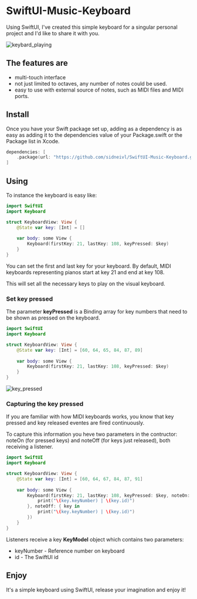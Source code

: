 # SwiftUI-Music-Keyboard

Using SwiftUI, I've created this simple keyboard for a singular personal project and I'd like to share it with you.

![keybard_playing](https://github.com/sidneivl/SwiftUI-Music-Keyboard/assets/5385276/0273638f-d3eb-414a-849d-33256affebb2)

## The features are

- multi-touch interface
- not just limited to octaves, any number of notes could be used.
- easy to use with external source of notes, such as MIDI files and MIDI ports.

## Install

Once you have your Swift package set up, adding as a dependency is as easy as adding it to the dependencies value of your Package.swift or the Package list in Xcode.

```swift
dependencies: [
    .package(url: "https://github.com/sidneivl/SwiftUI-Music-Keyboard.git", .upToNextMajor(from: "1.0.0"))
]
```


## Using

To instance the keyboard is easy like:

```swift
import SwiftUI
import Keyboard

struct KeyboardView: View {
    @State var key: [Int] = []
    
    var body: some View {
        Keyboard(firstKey: 21, lastKey: 108, keyPressed: $key)
    }
}
```

You can set the first and last key for your keyboard. By default, MIDI keyboards representing pianos start at key 21 and end at key 108.

This will set all the necessary keys to play on the visual keyboard.

### Set key pressed

The parameter **keyPressed** is a Binding array for key numbers that need to be shown as pressed on the keyboard.

```swift
import SwiftUI
import Keyboard

struct KeyboardView: View {
    @State var key: [Int] = [60, 64, 65, 84, 87, 89]
    
    var body: some View {
        Keyboard(firstKey: 21, lastKey: 108, keyPressed: $key)
    }
}
````

![key_pressed](https://github.com/sidneivl/SwiftUI-Music-Keyboard/assets/5385276/b5d4776c-1dbe-4f71-828c-c8906f565271)

### Capturing the key pressed

If you are familiar with how MIDI keyboards works, you know that key pressed and key released eventes are fired continuously.

To capture this information you heve two parameters in the contructor: noteOn (for pressed keys) and noteOff (for keys just released), both receiving a listener.

```swift
import SwiftUI
import Keyboard

struct KeyboardView: View {
    @State var key: [Int] = [60, 64, 67, 84, 87, 91]
    
    var body: some View {
        Keyboard(firstKey: 21, lastKey: 108, keyPressed: $key, noteOn: { key in
            print("\(key.keyNumber) | \(key.id)")
        }, noteOff: { key in
            print("\(key.keyNumber) | \(key.id)")
        })
    }
}
```
Listeners receive a key **KeyModel** object which contains two parameters:

- keyNumber - Reference number on keyboard
- id - The SwiftUI id

## Enjoy

It's a simple keyboard using SwiftUI, release your imagination and enjoy it!
